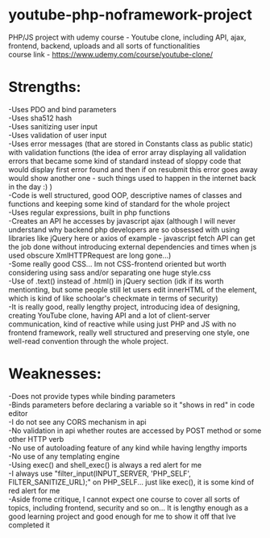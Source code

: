 # youtube-php-noframework-project
PHP/JS project with udemy course - Youtube clone, including API, ajax, frontend, backend, uploads and all sorts of functionalities </br>
course link - https://www.udemy.com/course/youtube-clone/ </br>

# Strengths: </br>
-Uses PDO and bind parameters </br>
-Uses sha512 hash </br>
-Uses sanitizing user input </br>
-Uses validation of user input </br>
-Uses error messages (that are stored in Constants class as public static) with validation functions (the idea of error array displaying all validation errors that became some kind
of standard instead of sloppy code that would display first error found and then if on resubmit this error goes away would show another one - such things used to happen
in the internet back in the day :) ) </br>
-Code is well structured, good OOP, descriptive names of classes and functions and keeping some kind of standard for the whole project </br>
-Uses regular expressions, built in php functions </br>
-Creates an API he accesses by javascript ajax (although I will never understand why backend php developers are so obsessed with using libraries like jQuery here or axios of example -
javascript fetch API can get the job done without introducing external dependencies and times when js used obscure XmlHTTPRequest are long gone...)</br>
-Some really good CSS... Im not CSS-frontend oriented but worth considering using sass and/or separating one huge style.css</br>
-Use of .text() instead of .html() in jQuery section (idk if its worth mentionting, but some people still let users edit innerHTML of the element, which is kind of like schoolar's
checkmate in terms of security) </br> 
-It is really good, really lengthy project, introducing idea of designing, creating YouTube clone, having API and a lot of client-server communication,
 kind of reactive while using just PHP and JS with no frontend framework, really well structured and preserving one style, one well-read convention through the whole project. </br>
 
# Weaknesses: </br>

-Does not provide types while binding parameters</br>
-Binds parameters before declaring a variable so it "shows in red" in code editor</br>
-I do not see any CORS mechanism in api </br>
-No validation in api whether routes are accessed by POST method or some other HTTP verb </br>
-No use of autoloading feature of any kind while having lengthy imports </br>
-No use of any templating engine </br>
-Using exec() and shell_exec() is always a red alert for me </br>
-I always use "filter_input(INPUT_SERVER, 'PHP_SELF', FILTER_SANITIZE_URL);" on PHP_SELF... just like exec(), it is some kind of red alert for me </br>
-Aside frome critique, I cannot expect one course to cover all sorts of topics, including frontend, security and so on... It is lengthy enough as a good learning project
and good enough for me to show it off that Ive completed it </br>


